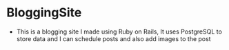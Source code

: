 # BloggingSite
- This is a blogging site I made using Ruby on Rails, It uses PostgreSQL to store data and I can schedule posts and also add images to the post
